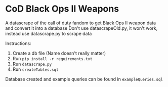 # CoD Black Ops II Weapons
 A datascrape of the call of duty fandom to get Black Ops II weapon data and convert it into a database
 Don't use datascrapeOld.py, it won't work, instead use datascrape.py to scrape data

 Instructions:
 1. Create a db file (Name doesn't really matter)
 2. Run `pip install -r requirements.txt`
 3. Run `datascrape.py`
 4. Run `createTables.sql`
 
 Database created and example queries can be found in `exampleQueries.sql`
